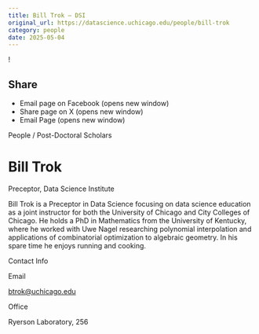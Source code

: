 ```yaml
---
title: Bill Trok – DSI
original_url: https://datascience.uchicago.edu/people/bill-trok
category: people
date: 2025-05-04
---
```


<!-- Table-like structure detected -->

!

## Share

* Email page on Facebook (opens new window)
* Share page on X (opens new window)
* Email Page (opens new window)

<!-- Table-like structure detected -->

People / Post-Doctoral Scholars

# Bill Trok

Preceptor, Data Science Institute

Bill Trok is a Preceptor in Data Science focusing on data science education as a joint instructor for both the University of Chicago and City Colleges of Chicago. He holds a PhD in Mathematics from the University of Kentucky, where he worked with Uwe Nagel researching polynomial interpolation and applications of combinatorial optimization to algebraic geometry. In his spare time he enjoys running and cooking.

Contact Info

Email

[btrok@uchicago.edu](mailto:btrok@uchicago.edu)

Office

Ryerson Laboratory, 256